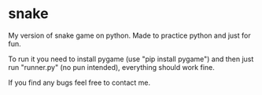 # snake
My version of snake game on python. Made to practice python and just for fun. 

To run it you need to install pygame (use "pip install pygame") and then just run "runner.py" (no pun intended), everything should work fine.

If you find any bugs feel free to contact me. 

